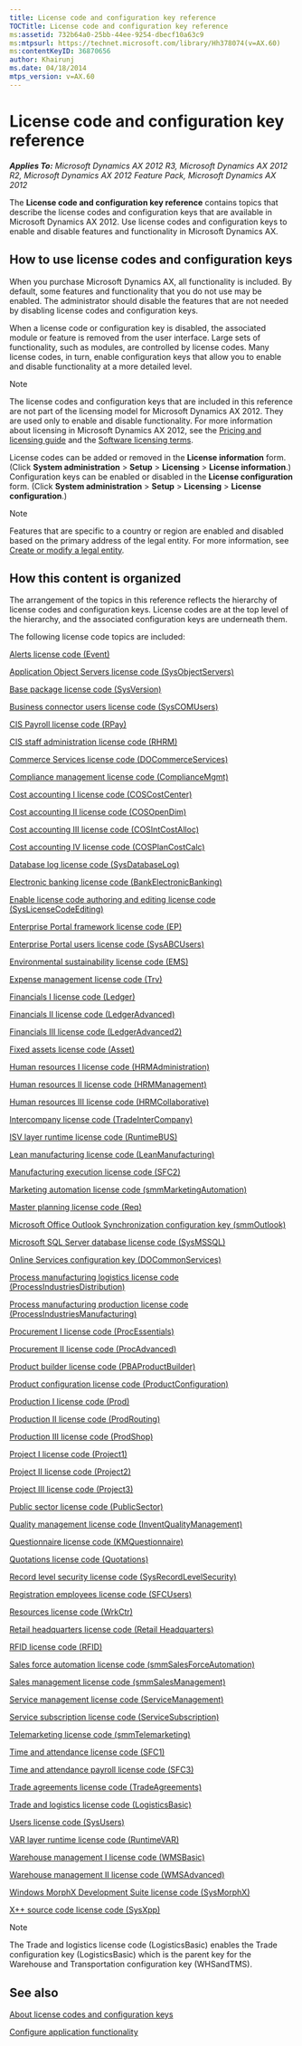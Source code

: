 ```yaml
---
title: License code and configuration key reference
TOCTitle: License code and configuration key reference
ms:assetid: 732b64a0-25bb-44ee-9254-dbecf10a63c9
ms:mtpsurl: https://technet.microsoft.com/library/Hh378074(v=AX.60)
ms:contentKeyID: 36870656
author: Khairunj
ms.date: 04/18/2014
mtps_version: v=AX.60
---
```


# License code and configuration key reference 


_**Applies To:** Microsoft Dynamics AX 2012 R3, Microsoft Dynamics AX 2012 R2, Microsoft Dynamics AX 2012 Feature Pack, Microsoft Dynamics AX 2012_

The **License code and configuration key reference** contains topics that describe the license codes and configuration keys that are available in Microsoft Dynamics AX 2012. Use license codes and configuration keys to enable and disable features and functionality in Microsoft Dynamics AX.

## How to use license codes and configuration keys

When you purchase Microsoft Dynamics AX, all functionality is included. By default, some features and functionality that you do not use may be enabled. The administrator should disable the features that are not needed by disabling license codes and configuration keys.

When a license code or configuration key is disabled, the associated module or feature is removed from the user interface. Large sets of functionality, such as modules, are controlled by license codes. Many license codes, in turn, enable configuration keys that allow you to enable and disable functionality at a more detailed level.


> [!NOTE]
> <P>The license codes and configuration keys that are included in this reference are not part of the licensing model for Microsoft Dynamics AX 2012. They are used only to enable and disable functionality. For more information about licensing in Microsoft Dynamics AX 2012, see the <A href="https://go.microsoft.com/fwlink/?linkid=228374">Pricing and licensing guide</A> and the <A href="https://go.microsoft.com/fwlink/?linkid=228377">Software licensing terms</A>.</P>



License codes can be added or removed in the **License information** form. (Click **System administration** \> **Setup** \> **Licensing** \> **License information**.) Configuration keys can be enabled or disabled in the **License configuration** form. (Click **System administration** \> **Setup** \> **Licensing** \> **License configuration**.)


> [!NOTE]
> <P>Features that are specific to a country or region are enabled and disabled based on the primary address of the legal entity. For more information, see <A href="create-or-modify-a-legal-entity.md">Create or modify a legal entity</A>.</P>



## How this content is organized

The arrangement of the topics in this reference reflects the hierarchy of license codes and configuration keys. License codes are at the top level of the hierarchy, and the associated configuration keys are underneath them.

The following license code topics are included:

[Alerts license code (Event)](alerts-license-code-event.md)

[Application Object Servers license code (SysObjectServers)](application-object-servers-license-code-sysobjectservers.md)

[Base package license code (SysVersion)](base-package-license-code-sysversion.md)

[Business connector users license code (SysCOMUsers)](business-connector-users-license-code-syscomusers.md)

[CIS Payroll license code (RPay)](cis-payroll-license-code-rpay.md)

[CIS staff administration license code (RHRM)](cis-staff-administration-license-code-rhrm.md)

[Commerce Services license code (DOCommerceServices)](commerce-services-license-code-docommerceservices.md)

[Compliance management license code (ComplianceMgmt)](compliance-management-license-code-compliancemgmt.md)

[Cost accounting I license code (COSCostCenter)](cost-accounting-i-license-code-coscostcenter.md)

[Cost accounting II license code (COSOpenDim)](cost-accounting-ii-license-code-cosopendim.md)

[Cost accounting III license code (COSIntCostAlloc)](cost-accounting-iii-license-code-cosintcostalloc.md)

[Cost accounting IV license code (COSPlanCostCalc)](cost-accounting-iv-license-code-cosplancostcalc.md)

[Database log license code (SysDatabaseLog)](database-log-license-code-sysdatabaselog.md)

[Electronic banking license code (BankElectronicBanking)](electronic-banking-license-code-bankelectronicbanking.md)

[Enable license code authoring and editing license code (SysLicenseCodeEditing)](enable-license-code-authoring-and-editing-license-code-syslicensecodeediting.md)

[Enterprise Portal framework license code (EP)](enterprise-portal-framework-license-code-ep.md)

[Enterprise Portal users license code (SysABCUsers)](enterprise-portal-users-license-code-sysabcusers.md)

[Environmental sustainability license code (EMS)](environmental-sustainability-license-code-ems.md)

[Expense management license code (Trv)](expense-management-license-code-trv.md)

[Financials I license code (Ledger)](financials-i-license-code-ledger.md)

[Financials II license code (LedgerAdvanced)](financials-ii-license-code-ledgeradvanced.md)

[Financials III license code (LedgerAdvanced2)](financials-iii-license-code-ledgeradvanced2.md)

[Fixed assets license code (Asset)](fixed-assets-license-code-asset.md)

[Human resources I license code (HRMAdministration)](human-resources-i-license-code-hrmadministration.md)

[Human resources II license code (HRMManagement)](human-resources-ii-license-code-hrmmanagement.md)

[Human resources III license code (HRMCollaborative)](human-resources-iii-license-code-hrmcollaborative.md)

[Intercompany license code (TradeInterCompany)](intercompany-license-code-tradeintercompany.md)

[ISV layer runtime license code (RuntimeBUS)](isv-layer-runtime-license-code-runtimebus.md)

[Lean manufacturing license code (LeanManufacturing)](lean-manufacturing-license-code-leanmanufacturing.md)

[Manufacturing execution license code (SFC2)](manufacturing-execution-license-code-sfc2.md)

[Marketing automation license code (smmMarketingAutomation)](marketing-automation-license-code-smmmarketingautomation.md)

[Master planning license code (Req)](master-planning-license-code-req.md)

[Microsoft Office Outlook Synchronization configuration key (smmOutlook)](microsoft-office-outlook-synchronization-configuration-key-smmoutlook.md)

[Microsoft SQL Server database license code (SysMSSQL)](microsoft-sql-server-database-license-code-sysmssql.md)

[Online Services configuration key (DOCommonServices)](online-services-configuration-key-docommonservices.md)

[Process manufacturing logistics license code (ProcessIndustriesDistribution)](process-manufacturing-logistics-license-code-processindustriesdistribution.md)

[Process manufacturing production license code (ProcessIndustriesManufacturing)](process-manufacturing-production-license-code-processindustriesmanufacturing.md)

[Procurement I license code (ProcEssentials)](procurement-i-license-code-processentials.md)

[Procurement II license code (ProcAdvanced)](procurement-ii-license-code-procadvanced.md)

[Product builder license code (PBAProductBuilder)](product-builder-license-code-pbaproductbuilder.md)

[Product configuration license code (ProductConfiguration)](product-configuration-license-code-productconfiguration.md)

[Production I license code (Prod)](production-i-license-code-prod.md)

[Production II license code (ProdRouting)](production-ii-license-code-prodrouting.md)

[Production III license code (ProdShop)](production-iii-license-code-prodshop.md)

[Project I license code (Project1)](project-i-license-code-project1.md)

[Project II license code (Project2)](project-ii-license-code-project2.md)

[Project III license code (Project3)](project-iii-license-code-project3.md)

[Public sector license code (PublicSector)](public-sector-license-code-publicsector.md)

[Quality management license code (InventQualityManagement)](quality-management-license-code-inventqualitymanagement.md)

[Questionnaire license code (KMQuestionnaire)](questionnaire-license-code-kmquestionnaire.md)

[Quotations license code (Quotations)](quotations-license-code-quotations.md)

[Record level security license code (SysRecordLevelSecurity)](record-level-security-license-code-sysrecordlevelsecurity.md)

[Registration employees license code (SFCUsers)](registration-employees-license-code-sfcusers.md)

[Resources license code (WrkCtr)](resources-license-code-wrkctr.md)

[Retail headquarters license code (Retail Headquarters)](retail-headquarters-license-code-retail-headquarters.md)

[RFID license code (RFID)](rfid-license-code-rfid.md)

[Sales force automation license code (smmSalesForceAutomation)](sales-force-automation-license-code-smmsalesforceautomation.md)

[Sales management license code (smmSalesManagement)](sales-management-license-code-smmsalesmanagement.md)

[Service management license code (ServiceManagement)](service-management-license-code-servicemanagement.md)

[Service subscription license code (ServiceSubscription)](service-subscription-license-code-servicesubscription.md)

[Telemarketing license code (smmTelemarketing)](telemarketing-license-code-smmtelemarketing.md)

[Time and attendance license code (SFC1)](time-and-attendance-license-code-sfc1.md)

[Time and attendance payroll license code (SFC3)](time-and-attendance-payroll-license-code-sfc3.md)

[Trade agreements license code (TradeAgreements)](trade-agreements-license-code-tradeagreements.md)

[Trade and logistics license code (LogisticsBasic)](trade-and-logistics-license-code-logisticsbasic.md)

[Users license code (SysUsers)](users-license-code-sysusers.md)

[VAR layer runtime license code (RuntimeVAR)](var-layer-runtime-license-code-runtimevar.md)

[Warehouse management I license code (WMSBasic)](warehouse-management-i-license-code-wmsbasic.md)

[Warehouse management II license code (WMSAdvanced)](warehouse-management-ii-license-code-wmsadvanced.md)

[Windows MorphX Development Suite license code (SysMorphX)](windows-morphx-development-suite-license-code-sysmorphx.md)

[X++ source code license code (SysXpp)](x-source-code-license-code-sysxpp.md)


> [!NOTE]
> <P>The Trade and logistics license code (LogisticsBasic) enables the Trade configuration key (LogisticsBasic) which is the parent key for the Warehouse and Transportation configuration key (WHSandTMS).</P>



## See also

[About license codes and configuration keys](https://technet.microsoft.com/library/aa548653\(v=ax.60\))

[Configure application functionality](configure-application-functionality.md)

  


